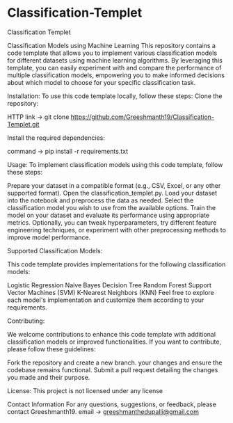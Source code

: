 # Classification-Templet
Classification Templet

Classification Models using Machine Learning
This repository contains a code template that allows you to implement various classification models for different datasets using machine learning algorithms. By leveraging this template, you can easily experiment with and compare the performance of multiple classification models, empowering you to make informed decisions about which model to choose for your specific classification task.

Installation:
To use this code template locally, follow these steps:
Clone the repository:

HTTP link -> git clone https://github.com/Greeshmanth19/Classification-Templet.git

Install the required dependencies:

command -> pip install -r requirements.txt

Usage:
To implement classification models using this code template, follow these steps:

Prepare your dataset in a compatible format (e.g., CSV, Excel, or any other supported format).
Open the classification_templet.py.
Load your dataset into the notebook and preprocess the data as needed.
Select the classification model you wish to use from the available options.
Train the model on your dataset and evaluate its performance using appropriate metrics.
Optionally, you can tweak hyperparameters, try different feature engineering techniques, or experiment with other preprocessing methods to improve model performance.

Supported Classification Models:

This code template provides implementations for the following classification models:

Logistic Regression
Naive Bayes
Decision Tree
Random Forest
Support Vector Machines (SVM)
K-Nearest Neighbors (KNN)
Feel free to explore each model's implementation and customize them according to your requirements.

Contributing:

We welcome contributions to enhance this code template with additional classification models or improved functionalities. If you want to contribute, please follow these guidelines:

Fork the repository and create a new branch.
your changes and ensure the codebase remains functional.
Submit a pull request detailing the changes you made and their purpose.

License:
This project is not licensed under any license

Contact Information
For any questions, suggestions, or feedback, please contact Greeshmanth19.
email -> greeshmanthedupalli@gmail.com


